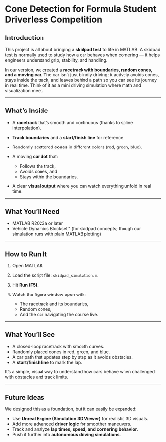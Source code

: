 # Cone Detection for Formula Student Driverless Competition

## Introduction

This project is all about bringing a **skidpad test** to life in MATLAB. A skidpad test is normally used to study how a car behaves when cornering — it helps engineers understand grip, stability, and handling.

In our version, we created a **racetrack with boundaries, random cones, and a moving car**. The car isn’t just blindly driving; it actively avoids cones, stays inside the track, and leaves behind a path so you can see its journey in real time. Think of it as a mini driving simulation where math and visualization meet.

---

## What’s Inside

* A **racetrack** that’s smooth and continuous (thanks to spline interpolation).
* **Track boundaries** and a **start/finish line** for reference.
* Randomly scattered **cones** in different colors (red, green, blue).
* A moving **car dot** that:

  * Follows the track,
  * Avoids cones, and
  * Stays within the boundaries.
* A clear **visual output** where you can watch everything unfold in real time.

---

## What You’ll Need

* MATLAB R2023a or later
* Vehicle Dynamics Blockset™ (for skidpad concepts; though our simulation runs with plain MATLAB plotting)

---

## How to Run It

1. Open MATLAB.
2. Load the script file: `skidpad_simulation.m`.
3. Hit **Run (F5)**.
4. Watch the figure window open with:

   * The racetrack and its boundaries,
   * Random cones,
   * And the car navigating the course live.

---

## What You’ll See

* A closed-loop racetrack with smooth curves.
* Randomly placed cones in red, green, and blue.
* A car path that updates step by step as it avoids obstacles.
* A **start/finish line** to mark the lap.

It’s a simple, visual way to understand how cars behave when challenged with obstacles and track limits.

---

## Future Ideas

We designed this as a foundation, but it can easily be expanded:

* Use **Unreal Engine (Simulation 3D Viewer)** for realistic 3D visuals.
* Add more advanced **driver logic** for smoother maneuvers.
* Track and analyze **lap times, speed, and cornering behavior**.
* Push it further into **autonomous driving simulations**.
